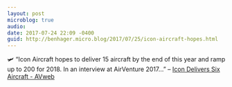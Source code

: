 ```yaml
---
layout: post
microblog: true
audio: 
date: 2017-07-24 22:09 -0400
guid: http://benhager.micro.blog/2017/07/25/icon-aircraft-hopes.html
---
```

🛩 “Icon Aircraft hopes to deliver 15 aircraft by the end of this year and ramp up to 200 for 2018. In an interview at AirVenture 2017…” – [Icon Delivers Six Aircraft - AVweb](https://www.avweb.com/avwebflash/news/Icon-Delivers-Six-Aircraft-229344-1.html)

